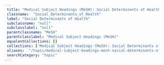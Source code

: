 ```yaml
--- 
 title: "Medical Subject Headings (MeSH): Social Determinants of Health" 
 classname:  "Social_Determinants_of_Health" 
 label: "Social Determinants of Health" 
 subclassname: "null" 
 subclasslabel: "null" 
 parentclassname: "MeSH" 
 parentclasslabel: "Medical Subject Headings (MeSH)" 
 equalentCollections: [] 
 collections: ['Medical Subject Headings (MeSH): Social Determinants of Health']
 aliases:  "/topic/medical-subject-headings-mesh-social-determinants-of-health"  
 searchCategory: "topic" 
---
```

